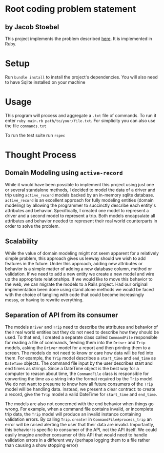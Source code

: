 # Root coding problem statement
## by Jacob Stoebel

This project implements the problem described [here](https://gist.github.com/dan-manges/1e1854d0704cb9132b74). It is implemented in Ruby.

# Setup

Run `bundle install` to install the project's dependencies.
You will also need to have Sqlite installed on your machine 

# Usage

This program will process and aggregate a `.txt` file of commands. To run it enter `ruby main.rb path/to/your/file.txt`. For simplicity you can also use the file `commands.txt`

To run the test suite run `rspec`

# Thought Process

## Domain Modeling using `active-record`
While it would have been possible to implement this project using just one or several standalone methods, I decided to model the data of a driver and trip using `active_record` models backed by an in-memory sqlite database. `active_record` is an excellent approach for fully modeling entities (domain modeling) by allowing the programmer to succinctly describe each entity's attributes and behavior. Specifically, I created one model to represent a driver and a second model to represent a trip. Both models encapsulate all attributes and behavior needed to represent their real world counterparts in order to solve the problem.

## Scalability ##

While the value of domain modeling might not seem apparent for a relatively simple problem, this approach gives us leeway should we wish to add features in the future. Under this approach, adding new attributes or behavior is a simple matter of adding a new database column, method or validation. If we need to add a new entity we create a new model and wire up the appropriate relationships. If we would like to move this behavior to the web, we can migrate the models to a Rails project. Had our original implementation been done using stand alone methods we would be faced with the choice of tangling with code that could become increasingly messy, or having to rewrite everything.

## Separation of API from its consumer ##

The models `Driver` and `Trip` need to describe the attributes and behavior of their real world entities but they do not need to describe how they should be used. To that end, I created a separate class called `CommandFile` responsible for reading a file of commands, feeding them into the `Driver` and `Trip` models, asking the `Driver` model for a report and then printing them to a screen. The models do not need to know or care how data will be fed into them. For example, the `Trip` model describes a `start_time` and `end_time` as `DateTime` objects. The command file input by the user describes start and end times as strings. Since a DateTime object is the best way for a computer to reason about time, the `CommandFile` class is responsible for converting the time as a string into the format required by the `Trip` model. We do not want to presume to know how all future consumers of the `Trip` model will be handling data. Instead, we present a clear contract: to create a record, give the `Trip` model a valid DateTime for `start_time` and `end_time`.

The models are also not concerned with the end behavior when things go wrong. 
For example, when a command file contains invalid, or incomplete trip data, the `Trip` model will produce an invalid instance containing validation errors. By calling `Trip.create!` in `CommandFile#process_trip` an error will be raised alerting the user that their data are invalid. Importantly, this behavior is specific to consumer of the API, not the API itself. We could easily imagine another consumer of this API that would need to handle validation errors in a different way (perhaps logging them to a file rather than causing a show stopping error)
